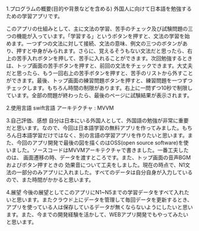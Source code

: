 1.プログラムの概要(目的や背景などを含める)
外国人に向けて日本語を勉強するための学習アプリです。

このアプリの仕組みとして、主に文法の学習、苦手のチェック及び試験問題の三つの機能が入っています。「学習する」というボタンを押すと、文法の学習を始めます。一つずつの文法に対して接続、文法の意味、例文の三つのボタンがあり、押すと中身がみられます。さらに、覚えるそうもない文法だと思ったら、右上の苦手入れボタンを押して、苦手に入れることができます。次回勉強するときは、トップ画面の苦手ボタンを押すと、前回の文法をチェックできます。大丈夫だと思ったら、もう一回右上の苦手ボタンを押すと、苦手のリストから外すことができます。最後、トップ画面の練習問題ボタンを押すと、練習問題を一つずつチェックします。もちろん時間の制限があります。右上に一問ずつ10秒で制限しています。全部の問題が終わったら、最後のページに試験結果が表示されます。


2.使用言語
swift言語
アーキテクチャ : MVVM

3.自己評価、感想
自分は日本にいる外国人として、外国語の勉強が非常に重要だと思います。なので、今回は日本語学習の無料アプリを作ってみました。もちろん日本語学習だけではなく、別の言語の学習アプリを作りたいと思います。また、今回のアプリ開発で最後の図を描くのはOSS(open source software)を使いました。ソースコードはMVVMアーキテクチャで書きました。一番工夫したのは、
画面遷移の時、データを渡すところです。また、トップ画面の音声BGMおよびボタン押すときの
効果音について工夫をしました。現在の時点で、N1文法の一部分のみアプリに入れました。すべてのデータは自分自身が入力しているので、また時間がかかると思います。

4.展望
今後の展望としてこのアプリにN1~N5までの学習データをすべて入れたいと思います。またクラウド上にデータを管理して毎回データを更新するとき、アプリを使っている人は保存しているデータが無くならないようにしたいと思います。また、今までの開発経験を活かして、WEBアプリ開発でもやってみたいと思います。






